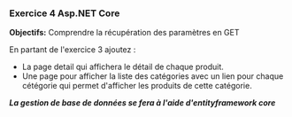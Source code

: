 ### Exercice 4 Asp.NET Core
**Objectifs:** Comprendre la récupération des paramètres en GET

En partant de l'exercice 3 ajoutez : 

- La page detail qui affichera le détail de chaque produit.
- Une page pour afficher la liste des catégories avec un lien pour chaque cétégorie qui permet d'afficher les produits de cette catégorie.

***La gestion de base de données se fera à l'aide d'entityframework core***